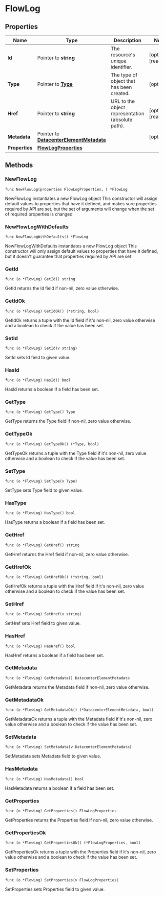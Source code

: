 # FlowLog

## Properties

|Name | Type | Description | Notes|
|------------ | ------------- | ------------- | -------------|
|**Id** | Pointer to **string** | The resource&#39;s unique identifier. | [optional] [readonly] |
|**Type** | Pointer to [**Type**](Type.md) | The type of object that has been created. | [optional] |
|**Href** | Pointer to **string** | URL to the object representation (absolute path). | [optional] [readonly] |
|**Metadata** | Pointer to [**DatacenterElementMetadata**](DatacenterElementMetadata.md) |  | [optional] |
|**Properties** | [**FlowLogProperties**](FlowLogProperties.md) |  | |

## Methods

### NewFlowLog

`func NewFlowLog(properties FlowLogProperties, ) *FlowLog`

NewFlowLog instantiates a new FlowLog object
This constructor will assign default values to properties that have it defined,
and makes sure properties required by API are set, but the set of arguments
will change when the set of required properties is changed

### NewFlowLogWithDefaults

`func NewFlowLogWithDefaults() *FlowLog`

NewFlowLogWithDefaults instantiates a new FlowLog object
This constructor will only assign default values to properties that have it defined,
but it doesn't guarantee that properties required by API are set

### GetId

`func (o *FlowLog) GetId() string`

GetId returns the Id field if non-nil, zero value otherwise.

### GetIdOk

`func (o *FlowLog) GetIdOk() (*string, bool)`

GetIdOk returns a tuple with the Id field if it's non-nil, zero value otherwise
and a boolean to check if the value has been set.

### SetId

`func (o *FlowLog) SetId(v string)`

SetId sets Id field to given value.

### HasId

`func (o *FlowLog) HasId() bool`

HasId returns a boolean if a field has been set.

### GetType

`func (o *FlowLog) GetType() Type`

GetType returns the Type field if non-nil, zero value otherwise.

### GetTypeOk

`func (o *FlowLog) GetTypeOk() (*Type, bool)`

GetTypeOk returns a tuple with the Type field if it's non-nil, zero value otherwise
and a boolean to check if the value has been set.

### SetType

`func (o *FlowLog) SetType(v Type)`

SetType sets Type field to given value.

### HasType

`func (o *FlowLog) HasType() bool`

HasType returns a boolean if a field has been set.

### GetHref

`func (o *FlowLog) GetHref() string`

GetHref returns the Href field if non-nil, zero value otherwise.

### GetHrefOk

`func (o *FlowLog) GetHrefOk() (*string, bool)`

GetHrefOk returns a tuple with the Href field if it's non-nil, zero value otherwise
and a boolean to check if the value has been set.

### SetHref

`func (o *FlowLog) SetHref(v string)`

SetHref sets Href field to given value.

### HasHref

`func (o *FlowLog) HasHref() bool`

HasHref returns a boolean if a field has been set.

### GetMetadata

`func (o *FlowLog) GetMetadata() DatacenterElementMetadata`

GetMetadata returns the Metadata field if non-nil, zero value otherwise.

### GetMetadataOk

`func (o *FlowLog) GetMetadataOk() (*DatacenterElementMetadata, bool)`

GetMetadataOk returns a tuple with the Metadata field if it's non-nil, zero value otherwise
and a boolean to check if the value has been set.

### SetMetadata

`func (o *FlowLog) SetMetadata(v DatacenterElementMetadata)`

SetMetadata sets Metadata field to given value.

### HasMetadata

`func (o *FlowLog) HasMetadata() bool`

HasMetadata returns a boolean if a field has been set.

### GetProperties

`func (o *FlowLog) GetProperties() FlowLogProperties`

GetProperties returns the Properties field if non-nil, zero value otherwise.

### GetPropertiesOk

`func (o *FlowLog) GetPropertiesOk() (*FlowLogProperties, bool)`

GetPropertiesOk returns a tuple with the Properties field if it's non-nil, zero value otherwise
and a boolean to check if the value has been set.

### SetProperties

`func (o *FlowLog) SetProperties(v FlowLogProperties)`

SetProperties sets Properties field to given value.



